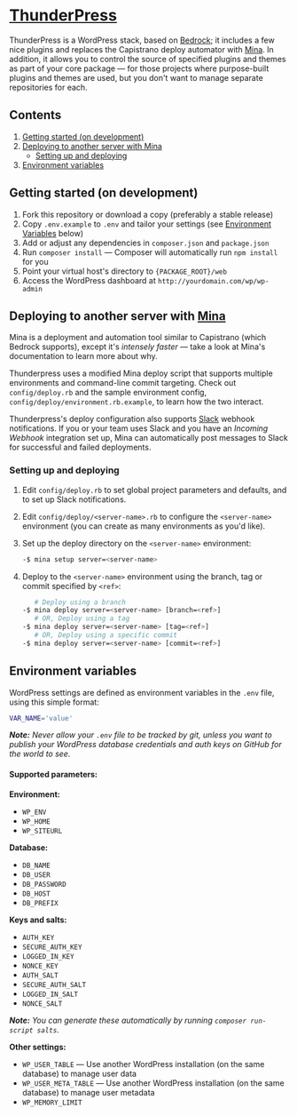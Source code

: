 # [ThunderPress](https://github.com/asmbs/thunderpress)

ThunderPress is a WordPress stack, based on [Bedrock][bedrock]; it includes a few nice plugins and replaces the Capistrano deploy automator with [Mina][mina]. In addition, it allows you to control the source of specified plugins and themes as part of your core package — for those projects where purpose-built plugins and themes are used, but you don't want to manage separate repositories for each.

[bedrock]:    https://github.com/roots/bedrock
[mina]:       http://nadarei.co/mina
[changelog]:  changelog.md

## Contents

1.  [Getting started (on development)](#getting-started-on-development)
2.  [Deploying to another server with Mina](#deploying-to-another-server-with-mina)
    -   [Setting up and deploying](#setting-up-and-deploying)
3.  [Environment variables](#environment-variables)

## Getting started (on development)

1.  Fork this repository or download a copy (preferably a stable release)
2.  Copy `.env.example` to `.env` and tailor your settings (see [Environment Variables](#environment-variables) below)
3.  Add or adjust any dependencies in `composer.json` and `package.json`
3.  Run `composer install` — Composer will automatically run `npm install` for you
4.  Point your virtual host's directory to `{PACKAGE_ROOT}/web`
5.  Access the WordPress dashboard at `http://yourdomain.com/wp/wp-admin`

## Deploying to another server with [Mina][mina]

Mina is a deployment and automation tool similar to Capistrano (which Bedrock supports), except it's _intensely faster_ — take a look at Mina's documentation to learn more about why.

Thunderpress uses a modified Mina deploy script that supports multiple environments and command-line commit targeting. Check out `config/deploy.rb` and the sample environment config, `config/deploy/environment.rb.example`, to learn how the two interact.

Thunderpress's deploy configuration also supports [Slack][slack] webhook notifications. If you or your team uses Slack and you have an _Incoming Webhook_ integration set up, Mina can automatically post messages to Slack for successful and failed deployments.

### Setting up and deploying

1.  Edit `config/deploy.rb` to set global project parameters and defaults, and to set up Slack notifications.

2.  Edit `config/deploy/<server-name>.rb` to configure the `<server-name>` environment (you can create as many environments as you'd like).

2.  Set up the deploy directory on the `<server-name>` environment:

    ```sh
    -$ mina setup server=<server-name>
    ```

3.  Deploy to the `<server-name>` environment using the branch, tag or commit specified by `<ref>`:
    
    ```sh
       # Deploy using a branch
    -$ mina deploy server=<server-name> [branch=<ref>]
       # OR, Deploy using a tag
    -$ mina deploy server=<server-name> [tag=<ref>]
       # OR, Deploy using a specific commit
    -$ mina deploy server=<server-name> [commit=<ref>]
    ```

[slack]: https://slack.com

## Environment variables

WordPress settings are defined as environment variables in the `.env` file, using this simple format:

```sh
VAR_NAME='value'
```

_**Note:** Never allow your `.env` file to be tracked by git, unless you want to publish your WordPress database credentials and auth keys on GitHub for the world to see._

#### Supported parameters:

**Environment:**

-   `WP_ENV`
-   `WP_HOME`
-   `WP_SITEURL`

**Database:**

-   `DB_NAME`
-   `DB_USER`
-   `DB_PASSWORD`
-   `DB_HOST`
-   `DB_PREFIX`

**Keys and salts:**

-   `AUTH_KEY`
-   `SECURE_AUTH_KEY`
-   `LOGGED_IN_KEY`
-   `NONCE_KEY`
-   `AUTH_SALT`
-   `SECURE_AUTH_SALT`
-   `LOGGED_IN_SALT`
-   `NONCE_SALT`

_**Note:** You can generate these automatically by running `composer run-script salts`._

**Other settings:**

-   `WP_USER_TABLE` — Use another WordPress installation (on the same database) to manage user data
-   `WP_USER_META_TABLE` — Use another WordPress installation (on the same database) to manage user metadata
-   `WP_MEMORY_LIMIT`

[phpdotenv]: https://github.com/vlucas/phpdotenv
